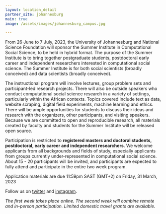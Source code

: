 ```yaml
---
layout: location_detail
partner_site: johannesburg
main: true
image: /assets/images/johannesburg_campus.jpg

---
```


From 26 June to 7 July, 2023, the University of Johannesburg and National Science Foundation will sponsor the Summer Institute in Computational Social Science, to be held in hybrid format. The purpose of the Summer Institute is to bring together postgraduate students, postdoctoral early career and independent researchers interested in computational social science. The Summer Institute is for both social scientists (broadly conceived) and data scientists (broadly conceived).

The instructional program will involve lectures, group problem sets and participant-led research projects. There will also be outside speakers who conduct computational social science research in a variety of settings, particularly within the African contexts. Topics covered include text as data, website scraping, digital field experiments, machine learning and ethics. There will be ample opportunities for students to discuss their ideas and research with the organizers, other participants, and visiting speakers. Because we are committed to open and reproducible research, all materials created by faculty and students for the Summer Institute will be released open source.

Participation is restricted to **registered masters and doctoral students, postdoctoral, early career and independent researchers**. We welcome applicants from all backgrounds and fields of study, especially applicants from groups currently under-represented in computational social science. About 15 - 20 participants will be invited, and participants are expected to fully attend and participate in the entire two week program.

Application materials are due 11:59pm SAST (GMT+2) on Friday, 31 March, 2023

Follow us on [twitter](https://twitter.com/sicss_jhb) and [instagram](https://www.instagram.com/sicss.johannesburg/).

*The first week takes place online. The second week will combine remote and in-person participation. Limited domestic travel grants are available.*

